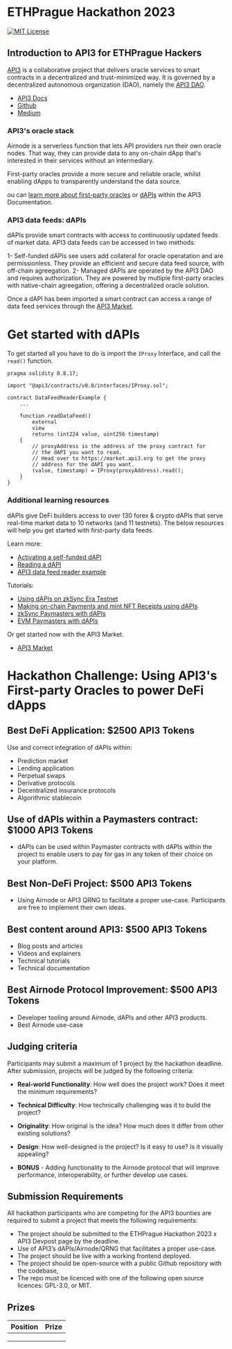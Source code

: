 # ETHPrague Hackathon 2023

[![MIT License](https://img.shields.io/badge/License-MIT-green.svg)](https://choosealicense.com/licenses/mit/)

## Introduction to API3 for ETHPrague Hackers

[API3](https://api3.org/) is a collaborative project that delivers oracle services to smart contracts in a decentralized and trust-minimized way. It is governed by a decentralized autonomous organization (DAO), namely the [API3 DAO](https://api3.org/dao).

- [API3 Docs](https://docs.api3.org/)
- [Github](https://github.com/api3dao/)
- [Medium](https://medium.com/@api3)

### API3's oracle stack

Airnode is a serverless function that lets API providers run their own oracle nodes. That way, they can provide data to any on-chain dApp that's interested in their services without an intermediary.

First-party oracles provide a more secure and reliable oracle, whilst enabling dApps to transparently understand the data source. 

ou can [learn more about first-party oracles](https://docs.api3.org/guides/airnode/calling-an-airnode/) or [dAPIs](https://docs.api3.org/explore/dapis/what-are-dapis.html) within the API3 Documentation. 

### API3 data feeds: dAPIs

dAPIs provide smart contracts with access to continuously updated feeds of market data. API3 data feeds can be accessed in two methods:

1- Self-funded dAPIs see users add collateral for oracle operatation and are permissionless. They provide an efficient and secure data feed source, with off-chain agreegation. 
2- Managed dAPIs are operated by the API3 DAO and requires authorization. They are powered by mutliple first-party oracles with native-chain agreegation, offering a decentralized oracle solution. 

Once a dAPI has been imported a smart contract can access a range of data feed services through the [API3 Market](https://market.api3.org/dapis). 

# Get started with dAPIs 

To get started all you have to do is import the `IProxy` Interface, and call the `read()` function. 

```solidity
pragma solidity 0.8.17;

import "@api3/contracts/v0.8/interfaces/IProxy.sol";

contract DataFeedReaderExample {
    ...

    function readDataFeed()
        external
        view
        returns (int224 value, uint256 timestamp)
    {
        // proxyAddress is the address of the proxy contract for
        // the dAPI you want to read.
        // Head over to https://market.api3.org to get the proxy
        // address for the dAPI you want. 
        (value, timestamp) = IProxy(proxyAddress).read();
    } 
}
``` 

<!-- Do we need to add a link to the above?-->

### Additional learning resources 

dAPIs give DeFi builders access to over 130 forex & crypto dAPIs that serve real-time market data to 10 networks (and 11 testnets). The below resources will help you get started with first-party data feeds.

Learn more: 

- [Activating a self-funded dAPI](https://docs.api3.org/guides/dapis/subscribing-self-funded-dapis/)
- [Reading a dAPI](https://docs.api3.org/guides/dapis/read-self-funded-dapi/)
- [API3 data feed reader example](https://github.com/api3dao/data-feed-reader-example)

Tutorials: 

- [Using dAPIs on zkSync Era Testnet](https://vanshwassan.medium.com/using-dapis-on-zksync-era-testnet-30f12efdd95f)
- [Making on-chain Payments and mint NFT Receipts using dAPIs](https://medium.com/@vanshwassan/making-an-on-chain-payment-and-minting-an-nft-receipt-with-permissionless-price-oracles-a7339f7b8c3e)
- [zkSync Paymasters with dAPIs](https://github.com/vanshwassan/zk-paymaster-dapi-poc)
- [EVM Paymasters with dAPIs]()

Or get started now with the API3 Market.

- [API3 Market](https://market.api3.org/)

# Hackathon Challenge: Using API3's First-party Oracles to power DeFi dApps

## Best DeFi Application: $2500 API3 Tokens

Use and correct integration of dAPIs within:

- Prediction market
- Lending application
- Perpetual swaps
- Derivative protocols 
- Decentralized insurance protocols
- Algorithmic stablecoin

## Use of dAPIs within a Paymasters contract: $1000 API3 Tokens

- dAPIs can be used within Paymaster contracts  with dAPIs within the project to enable users to pay for gas in any token of their choice on your platform.

## Best Non-DeFi Project: $500 API3 Tokens

- Using Airnode or API3 QRNG to facilitate a proper use-case. Participants are free to implement their own ideas.

## Best content around API3: $500 API3 Tokens

- Blog posts and articles
- Videos and explainers
- Technical tutorials
- Technical documentation

## Best Airnode Protocol Improvement: $500 API3 Tokens

- Developer tooling around Airnode, dAPIs and other API3 products.
- Best Airnode use-case 

## Judging criteria

Participants may submit a maximum of 1 project by the hackathon deadline. After submission, projects will be judged by the following criteria:

- **Real-world Functionality**: How well does the project work? Does it meet the minimum requirements?

- **Technical Difficulty**: How technically challenging was it to build the project?

- **Originality**: How original is the idea? How much does it differ from other existing solutions?

- **Design**: How well-designed is the project? Is it easy to use? Is it visually appealing?

- **BONUS** - Adding functionality to the Airnode protocol that will improve performance, interoperability, or further develop use cases.

## Submission Requirements

All hackathon participants who are competing for the API3 bounties are required to submit a project that meets the following requirements:

- The project should be submitted to the ETHPrague Hackathon 2023 x API3 Devpost page by the deadline.
- Use of API3’s dAPIs/Airnode/QRNG that facilitates a proper use-case.
- The project should be live with a working frontend deployed.
- The project should be open-source with a public Github repository with the codebase, 
- The repo must be licenced with one of the following open source licences: GPL-3.0, or MIT.

## Prizes

|       Position       |     Prize    |
|----------------------|--------------|
|    |    |
|      |     |
|     |     |

<!--
![Logo](https://dev-to-uploads.s3.amazonaws.com/uploads/articles/th5xamgrr6se0x5ro4g6.png)-->
